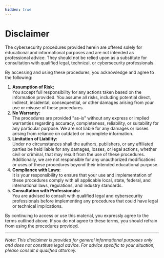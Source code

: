 ```yaml
---
hidden: true
---
```


# Disclaimer

The cybersecurity procedures provided herein are offered solely for educational and informational purposes and are not intended as professional advice. They should not be relied upon as a substitute for consultation with qualified legal, technical, or cybersecurity professionals.

By accessing and using these procedures, you acknowledge and agree to the following:

1. **Assumption of Risk:**\
   You accept full responsibility for any actions taken based on the information provided. You assume all risks, including potential direct, indirect, incidental, consequential, or other damages arising from your use or misuse of these procedures.
2. **No Warranty:**\
   The procedures are provided "as-is" without any express or implied warranties regarding accuracy, completeness, reliability, or suitability for any particular purpose. We are not liable for any damages or losses arising from reliance on outdated or incomplete information.
3. **Limitation of Liability:**\
   Under no circumstances shall the authors, publishers, or any affiliated parties be held liable for any damages, losses, or legal actions, whether civil or criminal, that may result from the use of these procedures. Additionally, we are not responsible for any unauthorized modifications or uses of these procedures beyond their intended educational purpose.
4. **Compliance with Laws:**\
   It is your responsibility to ensure that your use and implementation of these procedures comply with all applicable local, state, federal, and international laws, regulations, and industry standards.
5. **Consultation with Professionals:**\
   You are advised to consult with qualified legal and cybersecurity professionals before implementing any procedures that could have legal or technical implications.

By continuing to access or use this material, you expressly agree to the terms outlined above. If you do not agree to these terms, you should refrain from using the procedures provided.

***

_Note: This disclaimer is provided for general informational purposes only and does not constitute legal advice. For advice specific to your situation, please consult a qualified attorney._
